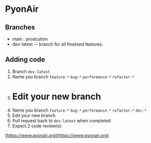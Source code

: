 # PyonAir

## Branches

- main : prodcution
- dev-latest -- branch for all finalised features.

## Adding code

1. Branch `dev-latest`
2. Name you branch `feature-*` `bug-*` `performance-*` `refactor-*`
3. # Edit your new branch
4. Name you branch `feature-*` `bug-*` `performance-*` `refactor-*` `doc-*`
5. Edit your new branch
6. Pull request back to `dev-latest` when completed
7. Expect 2 code review(s)

[https://www.pyonair.org](https://www.pyonair.org)
